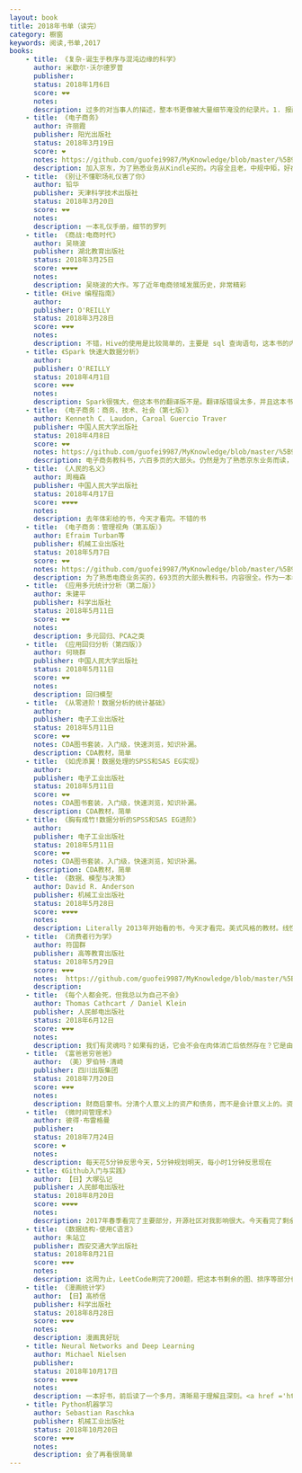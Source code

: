 ```yaml
---
layout: book
title: 2018年书单（读完）
category: 橱窗
keywords: 阅读,书单,2017
books:
    - title: 《复杂-诞生于秩序与混沌边缘的科学》
      author: 米歇尔·沃尔德罗普
      publisher:
      status: 2018年1月6日
      score: ❤❤
      notes:  
      description: 过多的对当事人的描述，整本书更像被大量细节淹没的纪录片。1. 报酬递增导致系统最终状态取决于最初状态的微小随机。2. 复杂程度低于阈值，相变不会发生。高于阈值，自动催化现象就变得不可避免
    - title: 《电子商务》
      author: 许丽霞
      publisher: 阳光出版社
      status: 2018年3月19日
      score: ❤
      notes: https://github.com/guofei9987/MyKnowledge/blob/master/%5B9%5D%20读书/%5B9-6%5D%20科技/电子商务.md
      description: 加入京东，为了熟悉业务从Kindle买的。内容全且老，中规中矩，好在有助于对电商领域有个全面的认识。
    - title: 《别让不懂职场礼仪害了你》
      author: 铅华
      publisher: 天津科学技术出版社
      status: 2018年3月20日
      score: ❤❤
      notes:  
      description: 一本礼仪手册，细节的罗列
    - title: 《商战:电商时代》
      author: 吴晓波
      publisher: 湖北教育出版社
      status: 2018年3月25日
      score: ❤❤❤❤
      notes:  
      description: 吴晓波的大作。写了近年电商领域发展历史，非常精彩
    - title: 《Hive 编程指南》
      author:
      publisher: O'REILLY
      status: 2018年3月28日
      score: ❤❤❤
      notes:
      description: 不错，Hive的使用是比较简单的，主要是 sql 查询语句，这本书的内容更深。
    - title: 《Spark 快速大数据分析》
      author:
      publisher: O'REILLY
      status: 2018年4月1日
      score: ❤❤❤
      notes:
      description: Spark很强大，但这本书的翻译版不是。翻译版错误太多，并且这本书本身太老了，出这本书的时候，spark.DataFrame还没发布。
    - title: 《电子商务：商务、技术、社会（第七版）》
      author: Kenneth C. Laudon, Caroal Guercio Traver
      publisher: 中国人民大学出版社
      status: 2018年4月8日
      score: ❤❤
      notes: https://github.com/guofei9987/MyKnowledge/blob/master/%5B9%5D%20读书/%5B9-6%5D%20科技/电子商务.md
      description: 电子商务教科书，六百多页的大部头。仍然是为了熟悉京东业务而读，内容全面，篇章质量不错，就是有点老了
    - title: 《人民的名义》
      author: 周梅森
      publisher: 中国人民大学出版社
      status: 2018年4月17日
      score: ❤❤❤❤
      notes:  
      description: 去年体彩给的书，今天才看完。不错的书
    - title: 《电子商务：管理视角（第五版）》
      author: Efraim Turban等
      publisher: 机械工业出版社
      status: 2018年5月7日
      score: ❤❤
      notes: https://github.com/guofei9987/MyKnowledge/blob/master/%5B9%5D%20读书/%5B9-6%5D%20科技/电子商务.md
      description: 为了熟悉电商业务买的，693页的大部头教科书，内容很全。作为一本老书很有洞见。
    - title: 《应用多元统计分析（第二版）》
      author: 朱建平
      publisher: 科学出版社
      status: 2018年5月11日
      score: ❤❤
      notes:
      description: 多元回归、PCA之类
    - title: 《应用回归分析（第四版）》
      author: 何晓群
      publisher: 中国人民大学出版社
      status: 2018年5月11日
      score: ❤❤
      notes:
      description: 回归模型
    - title: 《从零进阶！数据分析的统计基础》
      author:
      publisher: 电子工业出版社
      status: 2018年5月11日
      score: ❤❤
      notes: CDA图书套装，入门级，快速浏览，知识补漏。
      description: CDA教材，简单
    - title: 《如虎添翼！数据处理的SPSS和SAS EG实现》
      author:
      publisher: 电子工业出版社
      status: 2018年5月11日
      score: ❤❤
      notes: CDA图书套装，入门级，快速浏览，知识补漏。
      description: CDA教材，简单
    - title: 《胸有成竹!数据分析的SPSS和SAS EG进阶》
      author:
      publisher: 电子工业出版社
      status: 2018年5月11日
      score: ❤❤
      notes: CDA图书套装，入门级，快速浏览，知识补漏。
      description: CDA教材，简单
    - title: 《数据、模型与决策》
      author: David R. Anderson
      publisher: 机械工业出版社
      status: 2018年5月28日
      score: ❤❤❤❤
      notes:
      description: Literally 2013年开始看的书，今天才看完。美式风格的教材。线性规划、非线性规划、整数规划、库存模型、排队论、时间序列等知识的入门级介绍。
    - title: 《消费者行为学》
      author: 符国群
      publisher: 高等教育出版社
      status: 2018年5月29日
      score: ❤❤❤
      notes:  https://github.com/guofei9987/MyKnowledge/blob/master/%5B9%5D%20%E8%AF%BB%E4%B9%A6/%5B9-5%5D%20%E7%A4%BE%E4%BC%9A%E7%BB%8F%E6%B5%8E%E5%AD%A6/%E6%95%99%E6%9D%90/%E6%B6%88%E8%B4%B9%E8%80%85%E8%A1%8C%E4%B8%BA%E5%AD%A6.md
      description:
    - title: 《每个人都会死，但我总以为自己不会》
      author: Thomas Cathcart / Daniel Klein
      publisher: 人民邮电出版社
      status: 2018年6月12日
      score: ❤❤❤
      notes:
      description: 我们有灵魂吗？如果有的话，它会不会在肉体消亡后依然存在？它是由什么做成的？有高贵与卑贱之别吗？有没有一种时间范围能切断生死循环？恒久驻于此刻，这是否就是“永生”？天堂是时空中的存在吗？如果不是，它又在哪？什么时候出现？进入天堂的可能性会有多大？</br>这本书用幽默的语言写了许多哲学家对死亡的思考
    - title: 《富爸爸穷爸爸》
      author: （美）罗伯特·清崎
      publisher: 四川出版集团
      status: 2018年7月20日
      score: ❤❤❤
      notes:
      description: 财商启蒙书。分清个人意义上的资产和债务，而不是会计意义上的。资产是可以带来正现金流的东西，负债是带来负现金流的东西。要买入资产，不要买入负债
    - title: 《微时间管理术》
      author: 彼得·布雷格曼
      publisher:
      status: 2018年7月24日
      score: ❤
      notes:
      description: 每天花5分钟反思今天，5分钟规划明天，每小时1分钟反思现在
    - title: 《Github入门与实践》
      author: 【日】大塚弘记
      publisher: 人民邮电出版社
      status: 2018年8月20日
      score: ❤❤❤❤
      notes:
      description: 2017年春季看完了主要部分，开源社区对我影响很大。今天看完了剩余三章
    - title: 《数据结构-使用C语言》
      author: 朱站立
      publisher: 西安交通大学出版社
      status: 2018年8月21日
      score: ❤❤❤
      notes:
      description: 这周为止，LeetCode刷完了200题，把这本书剩余的图、排序等部分也看完了。
    - title: 《漫画统计学》
      author: 【日】高桥信
      publisher: 科学出版社
      status: 2018年8月28日
      score: ❤❤❤
      notes:
      description: 漫画真好玩
    - title: Neural Networks and Deep Learning
      author: Michael Nielsen
      publisher:
      status: 2018年10月17日
      score: ❤❤❤❤
      notes:
      description: 一本好书，前后读了一个多月，清晰易于理解且深刻。<a href ='http://neuralnetworksanddeeplearning.com/'>原书</a>，<a href ='https://github.com/tigerneil/neural-networks-and-deep-learning-zh-cn/'>翻译1</a>，<a href ='https://github.com/zhanggyb/nndl/'>翻译2</a>
    - title: Python机器学习
      author: Sebastian Raschka
      publisher: 机械工业出版社
      status: 2018年10月20日
      score: ❤❤❤
      notes:
      description: 会了再看很简单
---
```

